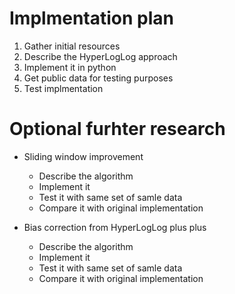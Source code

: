# Implmentation plan

1. Gather initial resources
2. Describe the HyperLogLog approach 
3. Implement it in python
4. Get public data for testing purposes
5. Test implmentation


# Optional furhter research
* Sliding window improvement
  - Describe the algorithm
  - Implement it
  - Test it with same set of samle data
  - Compare it with original implementation

* Bias correction from HyperLogLog plus plus
  - Describe the algorithm
  - Implement it
  - Test it with same set of samle data
  - Compare it with original implementation  
